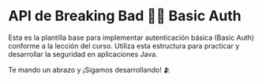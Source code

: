 # API de Breaking Bad 👨‍🔬 Basic Auth

Esta es la plantilla base para implementar autenticación básica (Basic Auth) conforme a la lección del curso. Utiliza esta estructura para practicar y desarrollar la seguridad en aplicaciones Java.

Te mando un abrazo y ¡Sigamos desarrollando! 🫂